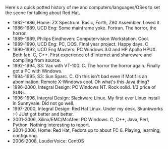 Here's a quick potted history of me and computers/languages/OSes to set the scene for talking about Red Hat.

* 1982-1986, Home: ZX Spectrum. Basic, Forth, Z80 Assembler. Loved it.
* 1986-1989, UCD Eng: Some mainframe yoke. Fortran. The horror, the horror.
* 1989-1989, Philips Eindhoven: Computervision Workstation. Cool.
* 1989-1990, UCD Eng: PC, DOS. Final year project. Happy days. C
* 1990-1992, UCD Eng Masters: PC Windows 3.0 and HP Apollo HPUX. Both fab.  C, C++. First experience of d'internet and shareware and compiling from source.
* 1992-1994, S3: Vax with VT-100. C. The horror the horror again. Finally got a PC with Windows.
* 1994-1995, S3: Sun Sparc. C. Oh this isn't bad even if Motif is an abomination. Remote X-Windows cool. Oh what's this Java thing?
* 1996-2000, Integral Design: PC Windows NT. Rock solid. 1/3 price of SUNs.
* 1996-1996, Integral Design: Slackware Linux. My first ever Linux install in Sunnyvale. Did not go well.
* 1997-2000, Integral Design: Red Hat Linux. Under my desk. Skunkworks :-) JUst got better and better.
* 2001-2006, Xilinx/EMC/McAfee: PC Windows.  C, C++, Java, Perl, Python. Nothing interesting to report.
* 2001-2006, Home: Red Hat, Fedora up to about FC 6. Playing, learning, configuring.
* 2006-2008, LouderVoice: CentOS